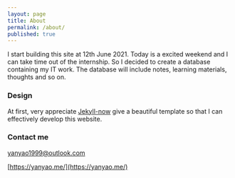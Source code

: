 ```yaml
---
layout: page
title: About
permalink: /about/
published: true
---
```


I start building this site at 12th June 2021. Today is a excited weekend and I can take time out of the internship. So I decided to create a database containing my IT work. The database will include notes, learning materials, thoughts and so on. 



### Design

At first, very appreciate [Jekyll-now](https://github.com/barryclark/jekyll-now) give a beautiful template so that I can effectively develop this website.



### Contact me

[yanyao1999@outlook.com](mailto:yanyao1999@outlook.com)

[https://yanyao.me/](https://yanyao.me/)
